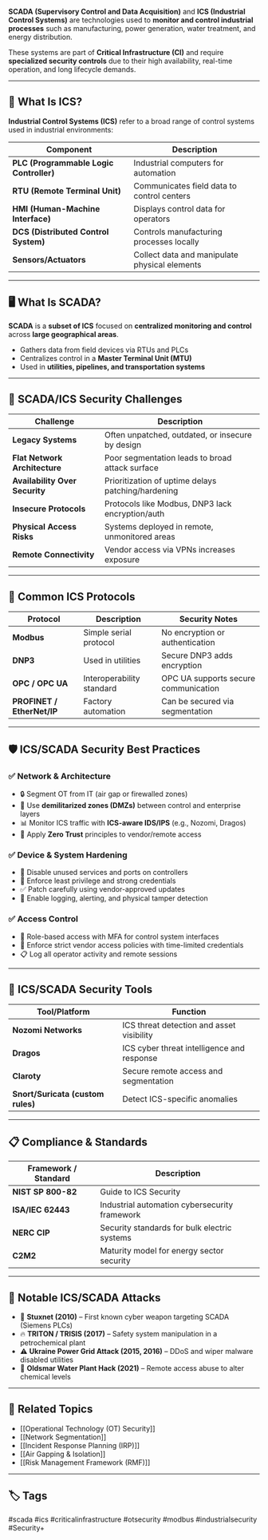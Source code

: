 **SCADA (Supervisory Control and Data Acquisition)** and **ICS (Industrial Control Systems)** are technologies used to **monitor and control industrial processes** such as manufacturing, power generation, water treatment, and energy distribution.

These systems are part of **Critical Infrastructure (CI)** and require **specialized security controls** due to their high availability, real-time operation, and long lifecycle demands.

---

## 🧱 What Is ICS?

**Industrial Control Systems (ICS)** refer to a broad range of control systems used in industrial environments:

| Component           | Description                                             |
|---------------------|---------------------------------------------------------|
| **PLC (Programmable Logic Controller)** | Industrial computers for automation     |
| **RTU (Remote Terminal Unit)**         | Communicates field data to control centers |
| **HMI (Human-Machine Interface)**      | Displays control data for operators       |
| **DCS (Distributed Control System)**   | Controls manufacturing processes locally  |
| **Sensors/Actuators**                  | Collect data and manipulate physical elements |

---

## 🖥 What Is SCADA?

**SCADA** is a **subset of ICS** focused on **centralized monitoring and control** across **large geographical areas**.

- Gathers data from field devices via RTUs and PLCs
- Centralizes control in a **Master Terminal Unit (MTU)**
- Used in **utilities, pipelines, and transportation systems**

---

## 🔐 SCADA/ICS Security Challenges

| Challenge                   | Description                                             |
|-----------------------------|---------------------------------------------------------|
| **Legacy Systems**          | Often unpatched, outdated, or insecure by design        |
| **Flat Network Architecture** | Poor segmentation leads to broad attack surface     |
| **Availability Over Security** | Prioritization of uptime delays patching/hardening |
| **Insecure Protocols**      | Protocols like Modbus, DNP3 lack encryption/auth        |
| **Physical Access Risks**   | Systems deployed in remote, unmonitored areas           |
| **Remote Connectivity**     | Vendor access via VPNs increases exposure               |

---

## 🧠 Common ICS Protocols

| Protocol      | Description                    | Security Notes                       |
|---------------|--------------------------------|--------------------------------------|
| **Modbus**     | Simple serial protocol         | No encryption or authentication      |
| **DNP3**       | Used in utilities              | Secure DNP3 adds encryption          |
| **OPC / OPC UA** | Interoperability standard    | OPC UA supports secure communication |
| **PROFINET / EtherNet/IP** | Factory automation | Can be secured via segmentation      |

---

## 🛡 ICS/SCADA Security Best Practices

### ✅ Network & Architecture

- 🔒 Segment OT from IT (air gap or firewalled zones)
- 📶 Use **demilitarized zones (DMZs)** between control and enterprise layers
- 📊 Monitor ICS traffic with **ICS-aware IDS/IPS** (e.g., Nozomi, Dragos)
- 🔁 Apply **Zero Trust** principles to vendor/remote access

### ✅ Device & System Hardening

- 🚫 Disable unused services and ports on controllers
- 🔐 Enforce least privilege and strong credentials
- ✅ Patch carefully using vendor-approved updates
- 🧾 Enable logging, alerting, and physical tamper detection

### ✅ Access Control

- 👥 Role-based access with MFA for control system interfaces
- 🔁 Enforce strict vendor access policies with time-limited credentials
- 📋 Log all operator activity and remote sessions

---

## 🧰 ICS/SCADA Security Tools

| Tool/Platform         | Function                                  |
|------------------------|-------------------------------------------|
| **Nozomi Networks**    | ICS threat detection and asset visibility |
| **Dragos**             | ICS cyber threat intelligence and response|
| **Claroty**            | Secure remote access and segmentation     |
| **Snort/Suricata (custom rules)** | Detect ICS-specific anomalies     |

---

## 📋 Compliance & Standards

| Framework / Standard   | Description                                 |
|------------------------|---------------------------------------------|
| **NIST SP 800-82**     | Guide to ICS Security                       |
| **ISA/IEC 62443**      | Industrial automation cybersecurity framework|
| **NERC CIP**           | Security standards for bulk electric systems |
| **C2M2**               | Maturity model for energy sector security   |

---

## 🧪 Notable ICS/SCADA Attacks

- 🦠 **Stuxnet (2010)** – First known cyber weapon targeting SCADA (Siemens PLCs)
- 🔥 **TRITON / TRISIS (2017)** – Safety system manipulation in a petrochemical plant
- ⚠️ **Ukraine Power Grid Attack (2015, 2016)** – DDoS and wiper malware disabled utilities
- 🛑 **Oldsmar Water Plant Hack (2021)** – Remote access abuse to alter chemical levels

---

## 📎 Related Topics

- [[Operational Technology (OT) Security]]
- [[Network Segmentation]]
- [[Incident Response Planning (IRP)]]
- [[Air Gapping & Isolation]]
- [[Risk Management Framework (RMF)]]

---

## 🏷 Tags

#scada #ics #criticalinfrastructure #otsecurity #modbus #industrialsecurity #Security+
